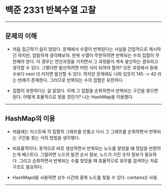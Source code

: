 # 백준 2331 반복수열 고찰

<hr/>

## 문제의 이해

* 처음 접근하기 쉽지 않았다. 문제에서 수열이 반복된다는 사실을 간접적으로 제시하긴 하지만, 엄밀하게 생각해보자.
반복 수열이 무한하려면 반복되는 수의 집합이 무한해야 한다. 이 경우는 연산과정을 거치면서 그 과정들이 계속 발산하는 경우라고 생각할 수 있다.
그렇다면 발산하려면 어떤 식이 되어야 할까? 모든 과정에서 원래 수보다 next 더 커지면 발산할 수 있다. 하지만 문제에도 나와 있듯이 145 -> 42 라는
반례가 존재한다. 그러므로 반복되는 수의 집합은 유한하다.

* 집합이 유한하다는 걸 알았다. 이제 그 집합을 순회하면서 반복되는 구간을 찾으면 된다.
어떻게 효율적으로 찾을 것인가? 나는 HashMap을 이용했다.

<hr/>

## HashMap의 이용

* 처음에는 리스트에 각 집합의 그래프를 만들고 다시 그 그래프를 순회하면서 반복되는 구간을 찾는 식의
방법을 생각했다. 

* 비효율적이다. 동적으로 바로 생성하면서 반복되는 노드를 찾았을 떄 정답을 반환하는게 베스트다. 
그럴려면 노드의 발견 순서 정보, 노드가 가진 숫자 정보가 필요하다. 그리고 순회하면서 반복되는 수를 찾았을 때
효율적으로 유무를 검색하는 자료구조도 필요하다.

* HashMapd을 사용하면 상수 시간에 중복 노드를 찾을 수 있다. contains() 사용.

<hr/>
